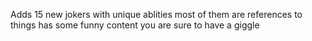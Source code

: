 Adds 15 new jokers with unique ablities
most of them are references to things
has some funny content you are sure to have a giggle